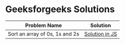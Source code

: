 # Geeksforgeeks Solutions

| Problem Name  | Solution |
| ------------- | ------------- |
| Sort an array of 0s, 1s and 2s  | [Solution in JS](./Sort%20an%20array%20of%200s%2C%201s%20and%202s/solution.js)  |
